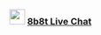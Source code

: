 <h3 align="center"><img src="https://cdn.discordapp.com/emojis/1137220476268199956.webp" height="28px"> <a href="https://valxe.github.io/8b8t/">  8b8t Live Chat </a>
